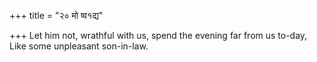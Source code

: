 +++
title = "२० मो ष्व१द्य"

+++
Let him not, wrathful with us, spend the evening far from us to-day,  
     Like some unpleasant son-in-law.